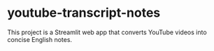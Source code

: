 # youtube-transcript-notes
This project is a Streamlit web app that converts YouTube videos into concise English notes.
